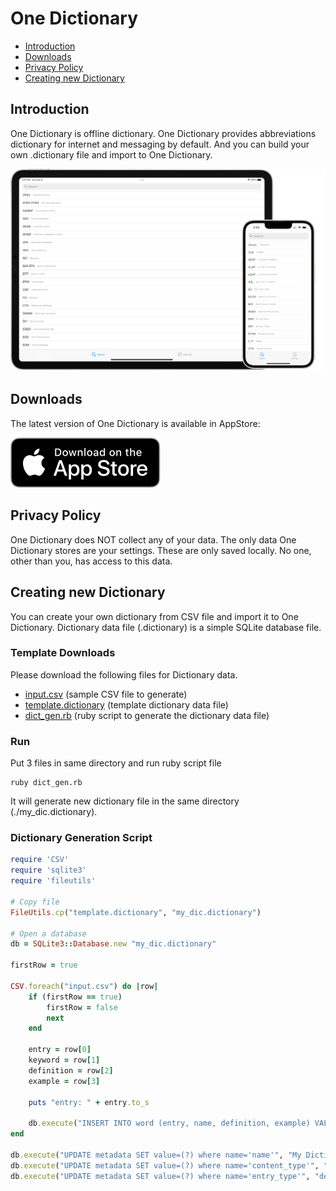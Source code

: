 # One Dictionary

- [Introduction](#introduction)
- [Downloads](#downloads)
- [Privacy Policy](#privacy-policy)
- [Creating new Dictionary](#creating-new-dictionary)


## Introduction
One Dictionary is offline dictionary. One Dictionary provides abbreviations dictionary for internet and messaging by default. And you can build your own .dictionary file and import to One Dictionary.

  ![Screen Shot](/Resources/one-dictionary.png)

## Downloads
The latest version of One Dictionary is available in AppStore:

[<img src="/Resources/Download_on_the_App_Store_Badge_US-UK_RGB_blk_092917.svg">](https://apps.apple.com/us/app/one-dictionary/id1207632925)

## Privacy Policy
One Dictionary does NOT collect any of your data. The only data One Dictionary stores are your settings. These are only saved locally. No one, other than you, has access to this data.

## Creating new Dictionary
You can create your own dictionary from CSV file and import it to One Dictionary. Dictionary data file (.dictionary) is a simple SQLite database file. 

### Template Downloads
Please download the following files for Dictionary data.
* [input.csv](build/input.csv) (sample CSV file to generate)
* [template.dictionary](build/template.dictionary) (template dictionary data file)
* [dict_gen.rb](build/dict_gen.rb) (ruby script to generate the dictionary data file)

### Run
Put 3 files in same directory and run ruby script file
```shell
ruby dict_gen.rb
```

It will generate new dictionary file in the same directory (./my_dic.dictionary).

### Dictionary Generation Script
```ruby
require 'CSV'
require 'sqlite3'
require 'fileutils'

# Copy file
FileUtils.cp("template.dictionary", "my_dic.dictionary")

# Open a database
db = SQLite3::Database.new "my_dic.dictionary"

firstRow = true

CSV.foreach("input.csv") do |row|
    if (firstRow == true)
        firstRow = false
        next
    end

    entry = row[0]
    keyword = row[1]
    definition = row[2]
    example = row[3]

    puts "entry: " + entry.to_s
    
    db.execute("INSERT INTO word (entry, name, definition, example) VALUES (?, ?, ?, ?)", entry, keyword, definition, example)
end

db.execute("UPDATE metadata SET value=(?) where name='name'", "My Dictionary")
db.execute("UPDATE metadata SET value=(?) where name='content_type'", "plain_text")
db.execute("UPDATE metadata SET value=(?) where name='entry_type'", "default")
```
